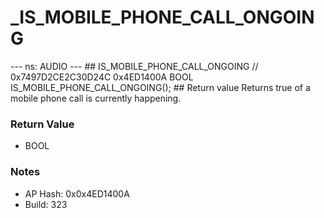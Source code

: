 # _IS_MOBILE_PHONE_CALL_ONGOING

--- ns: AUDIO --- ## IS_MOBILE_PHONE_CALL_ONGOING  // 0x7497D2CE2C30D24C 0x4ED1400A BOOL IS_MOBILE_PHONE_CALL_ONGOING();  ## Return value Returns true of a mobile phone call is currently happening.

### Return Value
* BOOL

### Notes
* AP Hash: 0x0x4ED1400A
* Build: 323

